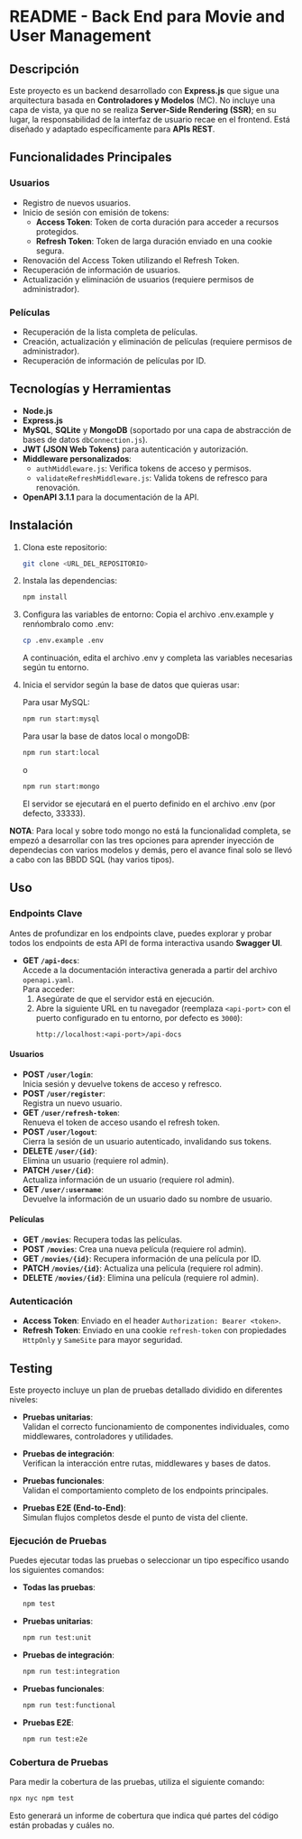 # README - Back End para Movie and User Management

## Descripción

Este proyecto es un backend desarrollado con **Express.js** que sigue una arquitectura basada en **Controladores y Modelos** (MC). No incluye una capa de vista, ya que no se realiza **Server-Side Rendering (SSR)**; en su lugar, la responsabilidad de la interfaz de usuario recae en el frontend. Está diseñado y adaptado específicamente para **APIs REST**.

## Funcionalidades Principales

### Usuarios

- Registro de nuevos usuarios.
- Inicio de sesión con emisión de tokens:
  - **Access Token**: Token de corta duración para acceder a recursos protegidos.
  - **Refresh Token**: Token de larga duración enviado en una cookie segura.
- Renovación del Access Token utilizando el Refresh Token.
- Recuperación de información de usuarios.
- Actualización y eliminación de usuarios (requiere permisos de administrador).

### Películas

- Recuperación de la lista completa de películas.
- Creación, actualización y eliminación de películas (requiere permisos de administrador).
- Recuperación de información de películas por ID.

## Tecnologías y Herramientas

- **Node.js**
- **Express.js**
- **MySQL**, **SQLite** y **MongoDB** (soportado por una capa de abstracción de bases de datos `dbConnection.js`).
- **JWT (JSON Web Tokens)** para autenticación y autorización.
- **Middleware personalizados**:
  - `authMiddleware.js`: Verifica tokens de acceso y permisos.
  - `validateRefreshMiddleware.js`: Valida tokens de refresco para renovación.
- **OpenAPI 3.1.1** para la documentación de la API.

## Instalación

1. Clona este repositorio:

   ```bash
   git clone <URL_DEL_REPOSITORIO>
   ```

2. Instala las dependencias:
   ```bash
   npm install
   ```
3. Configura las variables de entorno:
   Copia el archivo .env.example y renńombralo como .env:

   ```bash
   cp .env.example .env
   ```

   A continuación, edita el archivo .env y completa las variables necesarias según tu entorno.

4. Inicia el servidor según la base de datos que quieras usar:

   Para usar MySQL:

   ```bash
   npm run start:mysql
   ```

   Para usar la base de datos local o mongoDB:

   ```bash
   npm run start:local
   ```

   o

   ```bash
   npm run start:mongo
   ```

   El servidor se ejecutará en el puerto definido en el archivo .env (por defecto, 33333).

  **NOTA**: Para local y sobre todo mongo no está la funcionalidad completa, se empezó a desarrollar con las tres opciones para aprender inyección de dependecias con varios modelos y demás, pero el avance final solo se llevó a cabo con las BBDD SQL (hay varios tipos).

## Uso

### **Endpoints Clave**

Antes de profundizar en los endpoints clave, puedes explorar y probar todos los endpoints de esta API de forma interactiva usando **Swagger UI**.

- **GET `/api-docs`**:  
  Accede a la documentación interactiva generada a partir del archivo `openapi.yaml`.  
  Para acceder:  
  1. Asegúrate de que el servidor está en ejecución.  
  2. Abre la siguiente URL en tu navegador (reemplaza `<api-port>` con el puerto configurado en tu entorno, por defecto es `3000`):  
     ```
     http://localhost:<api-port>/api-docs
     ```

#### Usuarios

- **POST `/user/login`**:  
  Inicia sesión y devuelve tokens de acceso y refresco.
- **POST `/user/register`**:  
  Registra un nuevo usuario.
- **GET `/user/refresh-token`**:  
  Renueva el token de acceso usando el refresh token.
- **POST `/user/logout`**:  
  Cierra la sesión de un usuario autenticado, invalidando sus tokens.
- **DELETE `/user/{id}`**:  
  Elimina un usuario (requiere rol admin).
- **PATCH `/user/{id}`**:  
  Actualiza información de un usuario (requiere rol admin).
- **GET `/user/:username`**:  
  Devuelve la información de un usuario dado su nombre de usuario.

#### Películas

- **GET `/movies`**:
  Recupera todas las películas.
- **POST `/movies`**:
  Crea una nueva película (requiere rol admin).
- **GET `/movies/{id}`**:
  Recupera información de una película por ID.
- **PATCH `/movies/{id}`**:
  Actualiza una película (requiere rol admin).
- **DELETE `/movies/{id}`**:
  Elimina una película (requiere rol admin).

### Autenticación

- **Access Token**: Enviado en el header `Authorization: Bearer <token>`.
- **Refresh Token**: Enviado en una cookie `refresh-token` con propiedades `HttpOnly` y `SameSite` para mayor seguridad.

## Testing

Este proyecto incluye un plan de pruebas detallado dividido en diferentes niveles:

- **Pruebas unitarias**:  
  Validan el correcto funcionamiento de componentes individuales, como middlewares, controladores y utilidades.

- **Pruebas de integración**:  
  Verifican la interacción entre rutas, middlewares y bases de datos.

- **Pruebas funcionales**:  
  Validan el comportamiento completo de los endpoints principales.

- **Pruebas E2E (End-to-End)**:  
  Simulan flujos completos desde el punto de vista del cliente.

### **Ejecución de Pruebas**

Puedes ejecutar todas las pruebas o seleccionar un tipo específico usando los siguientes comandos:

- **Todas las pruebas**:

  ```bash
  npm test
  ```

- **Pruebas unitarias**:

  ```bash
  npm run test:unit
  ```

- **Pruebas de integración**:

  ```bash
  npm run test:integration
  ```

- **Pruebas funcionales**:

  ```bash
  npm run test:functional
  ```

- **Pruebas E2E**:
  ```bash
  npm run test:e2e
  ```

### **Cobertura de Pruebas**

Para medir la cobertura de las pruebas, utiliza el siguiente comando:

```bash
npx nyc npm test
```

Esto generará un informe de cobertura que indica qué partes del código están probadas y cuáles no.

<!-- ## Contribución

1. Realiza un fork de este repositorio.
2. Crea una nueva rama para tus cambios:
   ```bash
   git checkout -b feature/nueva-funcionalidad
   ```
3. Envía tus cambios en un pull request.

## Licencia

Este proyecto está bajo la Licencia MIT. Consulta el archivo `LICENSE` para más información. -->
